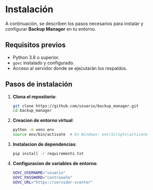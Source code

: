 # Instalación

A continuación, se describen los pasos necesarios para instalar y configurar **Backup Manager** en tu entorno.

## Requisitos previos
- Python 3.8 o superior.
- `govc` instalado y configurado.
- Acceso al servidor donde se ejecutarán los respaldos.

## Pasos de instalación
1. **Clona el repositorio**:
   ```bash
   git clone https://github.com/usuario/backup_manager.git
   cd backup_manager
   ```

2. **Creacion de entorno virtual**:
    ```bash
    python -m venv env
    source env/bin/activate  # En Windows: env\Scripts\activate
    ```
   
3. **Instalacion de dependencias**:
     ```bash
     pip install -r requirements.txt
     ```

4. **Configuracion de variables de entorno**:
     ```bash
     GOVC_USERNAME="usuario"
     GOVC_PASSWORD="contraseña"
     GOVC_URL="https://servidor-vcenter" 
     ```
